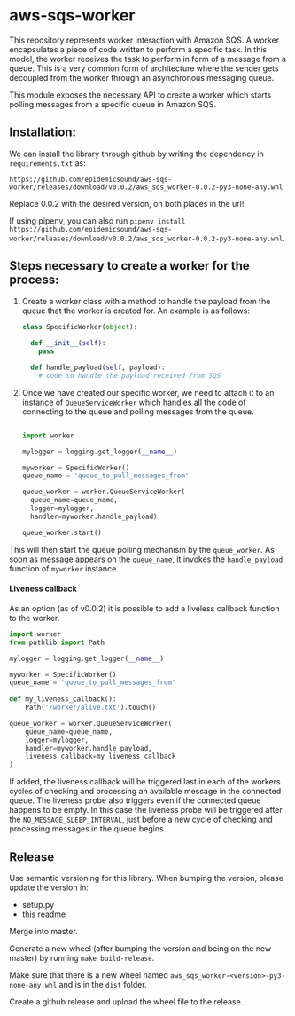 # aws-sqs-worker
This repository represents worker interaction with Amazon SQS. A worker encapsulates a piece of code written to perform a specific task. In this model, the worker receives the task to perform in form of a message from a queue. This is a very common form of architecture where the sender gets decoupled from the worker through an asynchronous messaging queue.

This module exposes the necessary API to create a worker which starts polling messages from a specific queue in Amazon SQS.

## Installation:
We can install the library through github by writing the dependency in `requirements.txt` as:

```
https://github.com/epidemicsound/aws-sqs-worker/releases/download/v0.0.2/aws_sqs_worker-0.0.2-py3-none-any.whl
```

Replace 0.0.2 with the desired version, on both places in the url!

If using pipenv, you can also run `pipenv install https://github.com/epidemicsound/aws-sqs-worker/releases/download/v0.0.2/aws_sqs_worker-0.0.2-py3-none-any.whl`.

## Steps necessary to create a worker for the process:

1. Create a worker class with a method to handle the payload from the queue that the worker is created for. An example is as follows:

    ```python
    class SpecificWorker(object):
      
      def __init__(self):
        pass
    
      def handle_payload(self, payload):
        # code to handle the payload received from SQS
    
    ```

2. Once we have created our specific worker, we need to attach it to an instance of `QueueServiceWorker` which handles all the code of connecting to the queue and polling messages from the queue.

    ```python
   
    import worker
    
    mylogger = logging.get_logger(__name__)
    
    myworker = SpecificWorker()
    queue_name = 'queue_to_pull_messages_from'
    
    queue_worker = worker.QueueServiceWorker(
      queue_name=queue_name,
      logger=mylogger,
      handler=myworker.handle_payload)
    
    queue_worker.start()
    ```

This will then start the queue polling mechanism by the `queue_worker`. As soon as message appears on the `queue_name`, it invokes the `handle_payload` function of `myworker` instance.

#### Liveness callback
As an option (as of v0.0.2) it is possible to add a liveless callback function to the worker.
```python
import worker
from pathlib import Path

mylogger = logging.get_logger(__name__)

myworker = SpecificWorker()
queue_name = 'queue_to_pull_messages_from'
    
def my_liveness_callback():
    Path('/worker/alive.txt').touch()

queue_worker = worker.QueueServiceWorker(
    queue_name=queue_name,
    logger=mylogger,
    handler=myworker.handle_payload,
    liveness_callback=my_liveness_callback
)  
```

If added, the liveness callback will be triggered last in each of the workers cycles of checking and processing
an available message in the connected queue. The liveness probe also triggers even if the connected queue happens
to be empty. In this case the liveness probe will be triggered after the `NO_MESSAGE_SLEEP_INTERVAL`, just before a 
new cycle of checking and processing messages in the queue begins. 

## Release

Use semantic versioning for this library. When bumping the version, please update the version in:

* setup.py
* this readme

Merge into master.

Generate a new wheel (after bumping the version and being on the new master) by running `make build-release`.

Make sure that there is a new wheel named `aws_sqs_worker-<version>-py3-none-any.whl` and is in the `dist` folder.

Create a github release and upload the wheel file to the release.